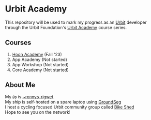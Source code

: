# Urbit Academy
This repository will be used to mark my progress as an [Urbit](https://urbit.org/) developer through the Urbit Foundation's [Urbit Academy](https://docs.urbit.org/courses/urbit-academy) course series.

## Courses
1. [Hoon Academy](./hoon-academy/README.md) (Fall '23)
2. App Academy (Not started)
3. App Workshop (Not started)
4. Core Academy (Not started)

## About Me
My `@p` is [~ronnys-rigwet](https://network.urbit.org/~ronnys-rigwet)  
My ship is self-hosted on a spare laptop using [GroundSeg](https://manual.groundseg.app/)  
I host a cycling focused Urbit community group called [Bike Shed](https://join.tlon.io/ronnys-rigwet-bike-shed)  
Hope to see you on the network!
